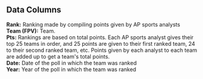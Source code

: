 ## Data Columns
**Rank:** Ranking made by compiling points given by AP sports analysts\
**Team (FPV):** Team.\
**Pts:** Rankings are based on total points. Each AP sports analyst gives their top 25 teams in order,
and 25 points are given to their first ranked team, 24 to their second ranked team, etc. Points given by each analyst to each team are added up to get a team's total points.\
**Date:** Date of the poll in which the team was ranked\
**Year:** Year of the poll in which the team was ranked
